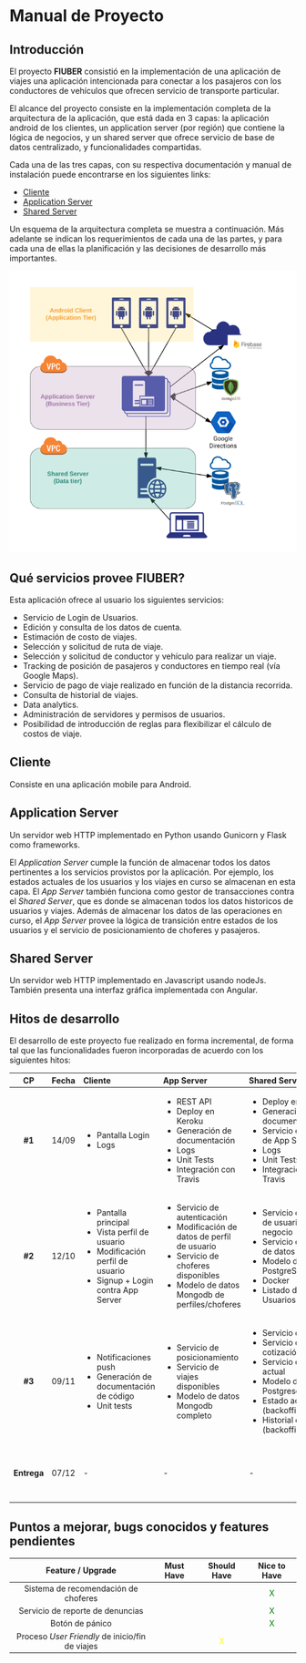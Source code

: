 # Manual de Proyecto

## Introducción

El proyecto **FIUBER** consistió en la implementación de una aplicación de viajes una aplicación intencionada para conectar a los pasajeros con los conductores de vehículos que ofrecen servicio de transporte particular.

El alcance del proyecto consiste en la implementación completa de la arquitectura de la aplicación, que está dada en 3 capas: la aplicación android de los clientes, un application server (por región) que contiene la lógica de negocios, y un shared server que ofrece servicio de base de datos centralizado, y funcionalidades compartidas.

Cada una de las tres capas, con su respectiva documentación y manual de instalación puede encontrarse en los siguientes links:

- [Cliente](https://github.com/fi-ubers/client) 
- [Application Server](https://github.com/fi-ubers/app-server)
- [Shared Server](https://github.com/fi-ubers/shared-server)

Un esquema de la arquitectura completa se muestra a continuación. Más adelante se indican los requerimientos de cada una de las partes, y para cada una de ellas la planificación y las decisiones de desarrollo más importantes.

![Diagrama de la arquitectura del proyecto](https://github.com/fi-ubers/app-server/blob/master/docs/ArchDiagram.png)

## Qué servicios provee FIUBER?

Esta aplicación ofrece al usuario los siguientes servicios:

- Servicio de Login de Usuarios.
- Edición y consulta de los datos de cuenta.
- Estimación de costo de viajes.
- Selección y solicitud de ruta de viaje.
- Selección y solicitud de conductor y vehículo para realizar un viaje.
- Tracking de posición de pasajeros y conductores en tiempo real (vía Google Maps).
- Servicio de pago de viaje realizado en función de la distancia recorrida.
- Consulta de historial de viajes.
- Data analytics.
- Administración de servidores y permisos de usuarios.
- Posibilidad de introducción de reglas para flexibilizar el cálculo de costos de viaje.
  
## Cliente

Consiste en una aplicación mobile para Android.

## Application Server

Un servidor web HTTP implementado en Python usando Gunicorn y Flask como frameworks.

El *Application Server* cumple la función de almacenar todos los datos pertinentes a los servicios provistos por la aplicación. Por ejemplo, los estados actuales de los usuarios y los viajes en curso se almacenan en esta capa. El *App Server* también funciona como gestor de transacciones contra el *Shared Server*, que es donde se almacenan todos los datos historicos de usuarios y viajes. Además de almacenar los datos de las operaciones en curso, el *App Server* provee la lógica de transición entre estados de los usuarios y el servicio de posicionamiento de choferes y pasajeros.

## Shared Server

Un servidor web HTTP implementado en Javascript usando nodeJs. También presenta una interfaz gráfica implementada con Angular.

## Hitos de desarrollo

El desarrollo de este proyecto fue realizado en forma incremental, de forma tal que las funcionalidades fueron incorporadas de acuerdo con los siguientes hitos:

|  CP  | Fecha | Cliente |  App Server  |  Shared Server  |  Común  |
|:---:|:---:|:----|:----------|:-----------|:-----|
|   **#1**    | 14/09 | <ul><li>Pantalla Login</li><li>Logs</li></ul> | <ul><li>REST API</li><li>Deploy en Keroku</li><li>Generación de documentación</li><li>Logs</li><li>Unit Tests</li><li>Integración con Travis</li></ul>|<ul><li>Deploy en Keroku</li><li>Generación de documentación</li><li>Servicio de gestión de App Servers</li><li>Logs</li><li>Unit Tests</li><li>Integración con Travis</li></ul>| <ul><li>Mockups</li><li>Reporte de coverage</li></ul> |
|   **#2**    | 12/10 |<ul><li>Pantalla principal</li><li>Vista perfil de usuario</li><li>Modificación perfil de usuario</li><li>Signup + Login contra App Server</li></ul>|<ul><li>Servicio de autenticación</li><li>Modificación de datos de perfil de usuario</li><li> Servicio de choferes disponibles</li><li>Modelo de datos Mongodb de perfiles/choferes</li></ul>|<ul><li>Servicio de gestión de usuarios de negocio</li><li>Servicio de gestión de datos de usuario</li><li>Modelo de datos de PostgreSql</li><li>Docker</li><li>Listado de Usuarios(backoffice)</li></ul>| <ul><li>Diseño</li><li>Modelo de datos</li></ul> |
|   **#3**    | 09/11 | <ul><li>Notificaciones push</li><li>Generación de documentación de código</li><li>Unit tests</li></ul> |  <ul><li>Servicio de posicionamiento</li><li> Servicio de viajes disponibles</li><li>Modelo de datos Mongodb completo</li></ul>  | <ul><li>Servicio de viajes</li><li>Servicio de cotización de viaje</li><li>Servicio de estado actual</li><li>Modelo de datos Postgresql completo</li><li>Estado actual (backoffice)></li><li>Historial de viajes (backoffice)></li></ul>  | <ul><li>Manual de instalación y configuración</li></ul> |
| **Entrega** | 07/12 |   -     |    -    |    -    |  <ul><li>Documentación actualizada</li><li>Funcionalidad completa</li></ul> |

## Puntos a mejorar, bugs conocidos y features pendientes

|  Feature / Upgrade  | Must Have | Should Have | Nice to Have |
|:---------:|:---------:|:-----------:|:------------:|
|Sistema de recomendación de choferes| | | <font color="green">X</font> |
|Servicio de reporte de denuncias| | | <font color="green">X</font> |
|Botón de pánico| | | <font color="green">X</font> |
|Proceso *User Friendly* de inicio/fin de viajes | | <font color="yellow">X</font> |  |



